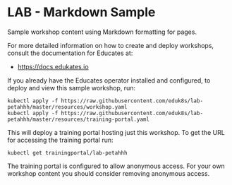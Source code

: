 LAB - Markdown Sample
=====================

Sample workshop content using Markdown formatting for pages.

For more detailed information on how to create and deploy workshops, consult
the documentation for Educates at:

* https://docs.edukates.io

If you already have the Educates operator installed and configured, to
deploy and view this sample workshop, run:

```
kubectl apply -f https://raw.githubusercontent.com/eduk8s/lab-petahhh/master/resources/workshop.yaml
kubectl apply -f https://raw.githubusercontent.com/eduk8s/lab-petahhh/master/resources/training-portal.yaml
```

This will deploy a training portal hosting just this workshop. To get the
URL for accessing the training portal run:

```
kubectl get trainingportal/lab-petahhh
```

The training portal is configured to allow anonymous access. For your own
workshop content you should consider removing anonymous access.
